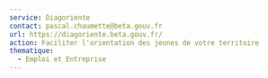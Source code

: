 ```yaml
---
service: Diagoriente
contact: pascal.chaumette@beta.gouv.fr
url: https://diagoriente.beta.gouv.fr/
action: Faciliter l'orientation des jeunes de votre territoire
thematique:
  - Emploi et Entreprise
---
```

